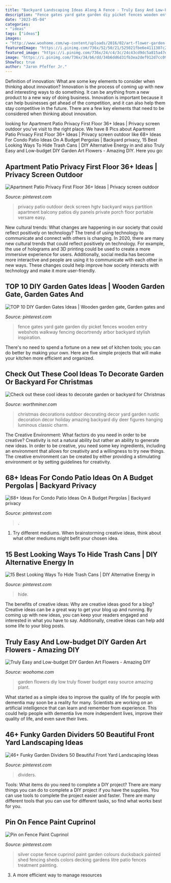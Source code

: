 ```yaml
---
title: "Backyard Landscaping Ideas Along A Fence - Truly Easy And Low-budget Diy Garden Art Flowers"
description: "Fence gates yard gate garden diy picket fences wooden entry webshots walkway fencing decortrendy arbor backyard stylish inspiration"
date: "2023-05-04"
categories:
- "ideas"
tags: ["ideas"]
images:
- "http://www.woohome.com/wp-content/uploads/2016/02/art-flower-garden-18.jpg"
featuredImage: "https://i.pinimg.com/736x/52/50/21/525021fbe6e4111307c26ae2ed2d5dcb.jpg"
featured_image: "https://i.pinimg.com/736x/24/c4/3c/24c43cd9dc5a815a47e80185c0e19670.jpg"
image: "https://i.pinimg.com/736x/34/b6/dd/34b6dd6d31fb3ea2def912d7cc092752--silver-copse-cuprinol-cuprinol-fence.jpg"
ShowToc: true
author: "Jaron Pfeffer Jr."
---
```



Definition of innovation: What are some key elements to consider when thinking about innovation?
Innovation is the process of coming up with new and interesting ways to do something. It can be anything from a new product to a new way of doing business. Innovation is important because it can help businesses get ahead of the competition, and it can also help them stay competitive in the future.
There are a few key elements that need to be considered when thinking about innovation.

	

		
looking for Apartment Patio Privacy First Floor 36+ Ideas | Privacy screen outdoor you've visit to the right place. We have 8 Pics about Apartment Patio Privacy First Floor 36+ Ideas | Privacy screen outdoor like 68+ Ideas For Condo Patio Ideas On A Budget Pergolas | Backyard privacy, 15 Best Looking Ways To Hide Trash Cans | DIY Alternative Energy in and also Truly Easy and Low-budget DIY Garden Art Flowers - Amazing DIY. Here you go:
		
    
## Apartment Patio Privacy First Floor 36+ Ideas | Privacy Screen Outdoor

<img loading=lazy src="https://i.pinimg.com/736x/52/50/21/525021fbe6e4111307c26ae2ed2d5dcb.jpg" onerror="this.onerror=null;this.src='https://tse2.mm.bing.net/th?id=OIP.L91geGb0d5jq0kE532OOtQAAAA&amp;pid=15.1';" alt="Apartment Patio Privacy First Floor 36+ Ideas | Privacy screen outdoor">

_Source: pinterest.com_

>privacy patio outdoor deck screen hgtv backyard ways partition apartment balcony patios diy panels private porch floor portable versare easy. 

	

New cultural trends: What changes are happening in our society that could reflect positively on technology?
The trend of using technology to communicate and connect with others is changing. In 2020, there are many new cultural trends that could reflect positively on technology. For example, the use of holograms and 3D printing could be used to create a more immersive experience for users. Additionally, social media has become more interactive and people are using it to communicate with each other in new ways. These changes could help improve how society interacts with technology and make it more user-friendly.

    
## TOP 10 DIY Garden Gates Ideas | Wooden Garden Gate, Garden Gates And

<img loading=lazy src="https://i.pinimg.com/736x/94/67/33/94673363b75105c6bc7b5be95de48e35.jpg" onerror="this.onerror=null;this.src='https://tse2.mm.bing.net/th?id=OIP.CyFPE77apSsqqsExJ59yqAHaJ4&amp;pid=15.1';" alt="TOP 10 DIY Garden Gates Ideas | Wooden garden gate, Garden gates and">

_Source: pinterest.com_

>fence gates yard gate garden diy picket fences wooden entry webshots walkway fencing decortrendy arbor backyard stylish inspiration. 

	

There's no need to spend a fortune on a new set of kitchen tools; you can do better by making your own. Here are five simple projects that will make your kitchen more efficient and organized.

    
## Check Out These Cool Ideas To Decorate Garden Or Backyard For Christmas

<img loading=lazy src="http://www.worthminer.com/wp-content/uploads/2016/12/christmas-garden-nebo-christmas-backyard-christmas-backyard-ideas-19.jpg" onerror="this.onerror=null;this.src='https://tse3.mm.bing.net/th?id=OIP.ClYvRDNb0Pwdbf-dMec6sgHaWO&amp;pid=15.1';" alt="Check out these cool ideas to decorate garden or backyard for Christmas">

_Source: worthminer.com_

>christmas decorations outdoor decorating decor yard garden rustic decoration décor holiday amazing backyard diy deer figures hanging luminous classic charm. 

	

The Creative Environment: What factors do you need in order to be creative?
Creativity is not a natural ability but rather an ability to generate new ideas. In order to be creative, you need some key ingredients, including an environment that allows for creativity and a willingness to try new things. The creative environment can be created by either providing a stimulating environment or by setting guidelines for creativity.

    
## 68+ Ideas For Condo Patio Ideas On A Budget Pergolas | Backyard Privacy

<img loading=lazy src="https://i.pinimg.com/736x/2d/5c/83/2d5c837ac44bdd6668977030a6ec8d42.jpg" onerror="this.onerror=null;this.src='https://tse4.mm.bing.net/th?id=OIP.yXxaVBfW39So36PaHd2duwAAAA&amp;pid=15.1';" alt="68+ Ideas For Condo Patio Ideas On A Budget Pergolas | Backyard privacy">

_Source: pinterest.com_

>. 

	

1. Try different mediums. When brainstorming creative ideas, think about what other mediums might befit your chosen idea.

    
## 15 Best Looking Ways To Hide Trash Cans | DIY Alternative Energy In

<img loading=lazy src="https://i.pinimg.com/736x/04/12/ed/0412ed4bb5b4357eeab2b4c66cb8d4fd.jpg" onerror="this.onerror=null;this.src='https://tse2.mm.bing.net/th?id=OIP.mdGvUqgqo5VOk1iCmx-pYwAAAA&amp;pid=15.1';" alt="15 Best Looking Ways To Hide Trash Cans | DIY Alternative Energy in">

_Source: pinterest.com_

>hide. 

	

The benefits of creative ideas: Why are creative ideas good for a blog?
Creative ideas can be a great way to get your blog up and running. By coming up with new ideas, you can keep your readers engaged and interested in what you have to say. Additionally, creative ideas can help add some life to your blog posts.

    
## Truly Easy And Low-budget DIY Garden Art Flowers - Amazing DIY

<img loading=lazy src="http://www.woohome.com/wp-content/uploads/2016/02/art-flower-garden-18.jpg" onerror="this.onerror=null;this.src='https://tse3.mm.bing.net/th?id=OIP.X6Ic02aSCz8dVUEFv3o7aAHaLH&amp;pid=15.1';" alt="Truly Easy and Low-budget DIY Garden Art Flowers - Amazing DIY">

_Source: woohome.com_

>garden flowers diy low truly flower budget easy source amazing plant. 

	

What started as a simple idea to improve the quality of life for people with dementia may soon be a reality for many. Scientists are working on an artificial intelligence that can learn and remember from experience. This could help people with dementia live more independent lives, improve their quality of life, and even save their lives.

    
## 46+ Funky Garden Dividers 50 Beautiful Front Yard Landscaping Ideas

<img loading=lazy src="https://i.pinimg.com/736x/24/c4/3c/24c43cd9dc5a815a47e80185c0e19670.jpg" onerror="this.onerror=null;this.src='https://tse2.mm.bing.net/th?id=OIP.RQn36pdLREmrO36bLvuh_gHaJ3&amp;pid=15.1';" alt="46+ Funky Garden Dividers 50 Beautiful Front Yard Landscaping Ideas">

_Source: pinterest.com_

>dividers. 

	

Tools: What items do you need to complete a DIY project?
There are many things you can do to complete a DIY project if you have the supplies. You can use tools to complete the project easier and faster. There are many different tools that you can use for different tasks, so find what works best for you.

    
## Pin On Fence Paint Cuprinol

<img loading=lazy src="https://i.pinimg.com/736x/34/b6/dd/34b6dd6d31fb3ea2def912d7cc092752--silver-copse-cuprinol-cuprinol-fence.jpg" onerror="this.onerror=null;this.src='https://tse2.mm.bing.net/th?id=OIP.XLeKDpy-YzaryV01pYEM-AHaJ3&amp;pid=15.1';" alt="Pin on Fence Paint Cuprinol">

_Source: pinterest.com_

>silver copse fence cuprinol paint garden colours ducksback painted shed fencing sheds colors decking gardens litre patio fences treatment painting. 

	

3. A more efficient way to manage resources

